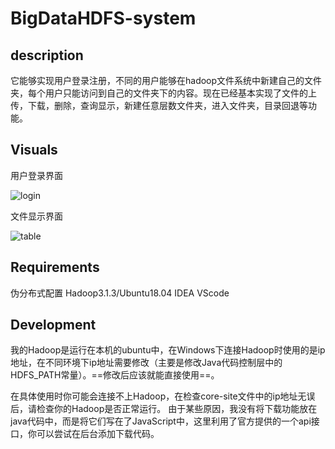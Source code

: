 # BigDataHDFS-system


## description
它能够实现用户登录注册，不同的用户能够在hadoop文件系统中新建自己的文件夹，每个用户只能访问到自己的文件夹下的内容。现在已经基本实现了文件的上传，下载，删除，查询显示，新建任意层数文件夹，进入文件夹，目录回退等功能。

## Visuals

用户登录界面

![login](https://github.com/and826826/BigDataHDFS-system/tree/master/bigdatavue/src/assets/login.png)

文件显示界面

![table](https://github.com/and826826/BigDataHDFS-system/tree/master/bigdatavue/src/assets/table.png)

## Requirements

伪分布式配置 Hadoop3.1.3/Ubuntu18.04
IDEA 
VScode

## Development



我的Hadoop是运行在本机的ubuntu中，在Windows下连接Hadoop时使用的是ip地址，在不同环境下ip地址需要修改（主要是修改Java代码控制层中的HDFS_PATH常量）。==修改后应该就能直接使用==。

在具体使用时你可能会连接不上Hadoop，在检查core-site文件中的ip地址无误后，请检查你的Hadoop是否正常运行。
由于某些原因，我没有将下载功能放在java代码中，而是将它们写在了JavaScript中，这里利用了官方提供的一个api接口，你可以尝试在后台添加下载代码。


